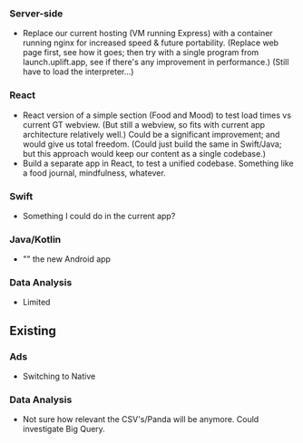 
### Server-side
* Replace our current hosting (VM running Express) with a container running nginx for increased speed & future portability. (Replace web page first, see how it goes; then try with a single program from launch.uplift.app, see if there's any improvement in performance.) (Still have to load the interpreter...)

### React
* React version of a simple section (Food and Mood) to test load times vs current GT webview. (But still a webview, so fits with current app architecture relatively well.) Could be a significant improvement; and would give us total freedom. (Could just build the same in Swift/Java; but this approach would keep our content as a single codebase.)
* Build a separate app in React, to test a unified codebase. Something like a food journal, mindfulness, whatever. 

### Swift
* Something I could do in the current app? 

### Java/Kotlin
* "" the new Android app

### Data Analysis
* Limited

## Existing 

### Ads
* Switching to Native
### Data Analysis
* Not sure how relevant the CSV's/Panda will be anymore. Could investigate Big Query. 